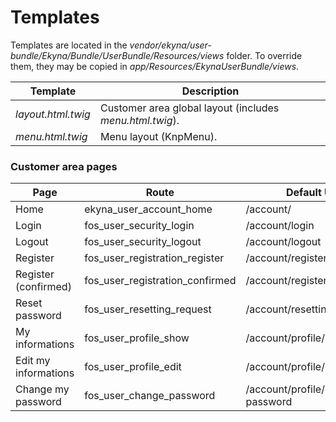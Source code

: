 Templates
=========

Templates are located in the *vendor/ekyna/user-bundle/Ekyna/Bundle/UserBundle/Resources/views* folder.
To override them, they may be copied in *app/Resources/EkynaUserBundle/views*.

| Template  | Description |
| --- | --- | 
| *layout.html.twig* | Customer area global layout (includes *menu.html.twig*). |
| *menu.html.twig* | Menu layout (KnpMenu). |

### Customer area pages

| Page | Route | Default Uri | Template  |
| --- | --- | --- | --- |
| Home | ekyna_user_account_home | /account/ | - |
| Login | fos_user_security_login | /account/login | *Security/login.html.twig* |
| Logout | fos_user_security_logout | /account/logout | - |
| Register | fos_user_registration_register | /account/register/ | *Registration/register.html.twig* |
| Register (confirmed) | fos_user_registration_confirmed | /account/register/confirmed | *Registration/confirmed.html.twig* |
| Reset password | fos_user_resetting_request | /account/resetting/ | Resetting/request.html.twig |
| My informations | fos_user_profile_show | /account/profile/ | *Profile/show.html.twig* |
| Edit my informations | fos_user_profile_edit | /account/profile/edit | *Profile/edit.html.twig* |
| Change my password | fos_user_change_password | /account/profile/change-password | *ChangePassword/changePassword.html.twig* |
